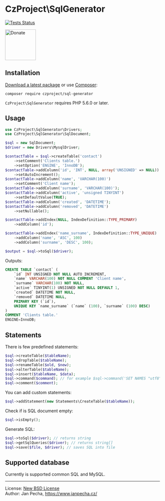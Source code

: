 
# CzProject\SqlGenerator

[![Tests Status](https://github.com/czproject/sql-generator/workflows/Tests/badge.svg)](https://github.com/czproject/sql-generator/actions)

<a href="https://www.janpecha.cz/donate/"><img src="https://buymecoffee.intm.org/img/donate-banner.v1.svg" alt="Donate" height="100"></a>


## Installation

[Download a latest package](https://github.com/czproject/sql-generator/releases) or use [Composer](http://getcomposer.org/):

```
composer require czproject/sql-generator
```

`CzProject\SqlGenerator` requires PHP 5.6.0 or later.


## Usage

``` php
use CzProject\SqlGenerator\Drivers;
use CzProject\SqlGenerator\SqlDocument;

$sql = new SqlDocument;
$driver = new Drivers\MysqlDriver;

$contactTable = $sql->createTable('contact')
	->setComment('Clients table.')
	->setOption('ENGINE', 'InnoDB');
$contactTable->addColumn('id', 'INT', NULL, array('UNSIGNED' => NULL))
	->setAutoIncrement();
$contactTable->addColumn('name', 'VARCHAR(100)')
	->setComment('Client name');
$contactTable->addColumn('surname', 'VARCHAR(100)');
$contactTable->addColumn('active', 'unsigned TINYINT')
	->setDefaultValue(TRUE);
$contactTable->addColumn('created', 'DATETIME');
$contactTable->addColumn('removed', 'DATETIME')
	->setNullable();

$contactTable->addIndex(NULL, IndexDefinition::TYPE_PRIMARY)
	->addColumn('id');

$contactTable->addIndex('name_surname', IndexDefinition::TYPE_UNIQUE)
	->addColumn('name', 'ASC', 100)
	->addColumn('surname', 'DESC', 100);

$output = $sql->toSql($driver);
```

Outputs:

``` sql
CREATE TABLE `contact` (
	`id` INT UNSIGNED NOT NULL AUTO_INCREMENT,
	`name` VARCHAR(100) NOT NULL COMMENT 'Client name',
	`surname` VARCHAR(100) NOT NULL,
	`active` TINYINT(1) UNSIGNED NOT NULL DEFAULT 1,
	`created` DATETIME NOT NULL,
	`removed` DATETIME NULL,
	PRIMARY KEY (`id`),
	UNIQUE KEY `name_surname` (`name` (100), `surname` (100) DESC)
)
COMMENT 'Clients table.'
ENGINE=InnoDB;
```


## Statements

There is few predefined statements:

```php
$sql->createTable($tableName);
$sql->dropTable($tableName);
$sql->renameTable($old, $new);
$sql->alterTable($tableName);
$sql->insert($tableName, $data);
$sql->command($command); // for example $sql->command('SET NAMES "utf8"');
$sql->comment($comment);
```

You can add custom statements:

```php
$sql->addStatement(new Statements\CreateTable($tableName));
```

Check if is SQL document empty:

```php
$sql->isEmpty();
```

Generate SQL:

```php
$sql->toSql($driver); // returns string
$sql->getSqlQueries($driver); // returns string[]
$sql->save($file, $driver); // saves SQL into file
```

## Supported database

Currently is supported common SQL and MySQL.


------------------------------

License: [New BSD License](license.md)
<br>Author: Jan Pecha, https://www.janpecha.cz/
